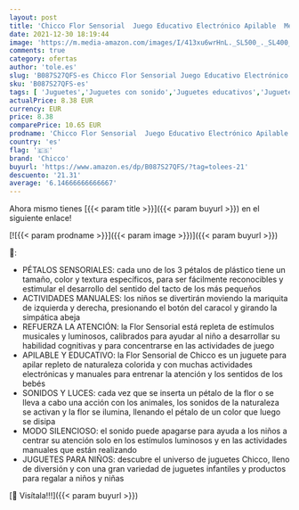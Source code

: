 ```yaml
---
layout: post
title: 'Chicco Flor Sensorial  Juego Educativo Electrónico Apilable  Mesa de Actividades MultiSensorial para Bebés con Música  Luces y Piezas para Encajar - Juguetes para Bebés de 6 a 36 Meses'
date: 2021-12-30 18:19:44
image: 'https://m.media-amazon.com/images/I/413xu6wrHnL._SL500_._SL400_.jpg'
comments: true
category: ofertas
author: 'tole.es'
slug: 'B087S27QFS-es Chicco Flor Sensorial Juego Educativo Electrónico Apilable...'
sku: 'B087S27QFS-es'
tags: [ 'Juguetes','Juguetes con sonido','Juguetes educativos','Juguetes para Bebés y primera infancia','Juguetes y juegos','bebés','chicco', ]
actualPrice: 8.38 EUR
currency: EUR
price: 8.38
comparePrice: 10.65 EUR
prodname: 'Chicco Flor Sensorial  Juego Educativo Electrónico Apilable  Mesa de Actividades MultiSensorial para Bebés con Música  Luces y Piezas para Encajar - Juguetes para Bebés de 6 a 36 Meses'
country: 'es'
flag: '🇪🇸'
brand: 'Chicco'
buyurl: 'https://www.amazon.es/dp/B087S27QFS/?tag=tolees-21'
descuento: '21.31'
average: '6.14666666666667'
---
```


Ahora mismo tienes [{{< param title >}}]({{< param buyurl >}}) en el siguiente enlace!

[![{{< param prodname >}}]({{< param image >}})]({{< param buyurl >}})

🔎:

- PÉTALOS SENSORIALES: cada uno de los 3 pétalos de plástico tiene un tamaño, color y textura específicos, para ser fácilmente reconocibles y estimular el desarrollo del sentido del tacto de los más pequeños
- ACTIVIDADES MANUALES: los niños se divertirán moviendo la mariquita de izquierda y derecha, presionando el botón del caracol y girando la simpática abeja
- REFUERZA LA ATENCIÓN: la Flor Sensorial está repleta de estímulos musicales y luminosos, calibrados para ayudar al niño a desarrollar su habilidad cognitivas y para concentrarse en las actividades de juego
- APILABLE Y EDUCATIVO: la Flor Sensorial de Chicco es un juguete para apilar repleto de naturaleza colorida y con muchas actividades electrónicas y manuales para entrenar la atención y los sentidos de los bebés
- SONIDOS Y LUCES: cada vez que se inserta un pétalo de la flor o se lleva a cabo una acción con los animales, los sonidos de la naturaleza se activan y la flor se ilumina, llenando el pétalo de un color que luego se disipa
- MODO SILENCIOSO: el sonido puede apagarse para ayuda a los niños a centrar su atención solo en los estímulos luminosos y en las actividades manuales que están realizando
- JUGUETES PARA NIÑOS: descubre el universo de juguetes Chicco, lleno de diversión y con una gran variedad de juguetes infantiles y productos para regalar a niños y niñas

[🛒 Visítala!!!]({{< param buyurl >}})
